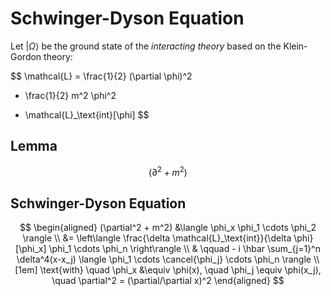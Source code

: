 # Schwinger-Dyson Equation

Let $|\Omega\rangle$ be the ground state of the *interacting theory* based on the Klein-Gordon theory:

$$
\mathcal{L} = \frac{1}{2} (\partial \phi)^2 
- \frac{1}{2} m^2 \phi^2
+ \mathcal{L}_\text{int}[\phi]
$$

## Lemma

$$
(\partial^2 + m^2)
$$

## Schwinger-Dyson Equation

$$
\begin{aligned}
    (\partial^2 + m^2) 
    &\langle \phi_x \phi_1 \cdots \phi_2 \rangle
    \\
    &= \left\langle 
        \frac{\delta \mathcal{L}_\text{int}}{\delta \phi}[\phi_x]
        \phi_1 \cdots \phi_n
    \right\rangle
    \\ & \qquad
    - i \hbar \sum_{j=1}^n \delta^4(x-x_j)
    \langle \phi_1 \cdots \cancel{\phi_j} \cdots \phi_n \rangle
    \\[1em]
    \text{with} \quad
    \phi_x &\equiv \phi(x), \quad
    \phi_j \equiv \phi(x_j), \quad
    \partial^2 = (\partial/\partial x)^2
\end{aligned}
$$

